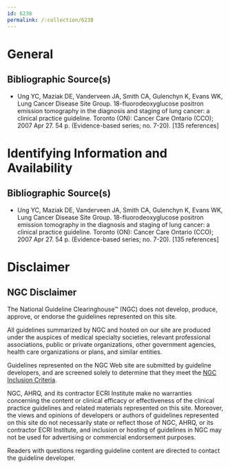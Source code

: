 ```yaml
---
id: 6238
permalink: /:collection/6238
---
```


# General

## Bibliographic Source(s)

- Ung YC, Maziak DE, Vanderveen JA, Smith CA, Gulenchyn K, Evans WK, Lung Cancer Disease Site Group. 18-fluorodeoxyglucose positron emission tomography in the diagnosis and staging of lung cancer: a clinical practice guideline. Toronto (ON): Cancer Care Ontario (CCO); 2007 Apr 27. 54 p. (Evidence-based series; no. 7-20). [135 references]

# Identifying Information and Availability

## Bibliographic Source(s)

- Ung YC, Maziak DE, Vanderveen JA, Smith CA, Gulenchyn K, Evans WK, Lung Cancer Disease Site Group. 18-fluorodeoxyglucose positron emission tomography in the diagnosis and staging of lung cancer: a clinical practice guideline. Toronto (ON): Cancer Care Ontario (CCO); 2007 Apr 27. 54 p. (Evidence-based series; no. 7-20). [135 references]

# Disclaimer

## NGC Disclaimer

The National Guideline Clearinghouse™ (NGC) does not develop, produce, approve, or endorse the guidelines represented on this site.

All guidelines summarized by NGC and hosted on our site are produced under the auspices of medical specialty societies, relevant professional associations, public or private organizations, other government agencies, health care organizations or plans, and similar entities.

Guidelines represented on the NGC Web site are submitted by guideline developers, and are screened solely to determine that they meet the [NGC Inclusion Criteria](/help-and-about/summaries/inclusion-criteria).

NGC, AHRQ, and its contractor ECRI Institute make no warranties concerning the content or clinical efficacy or effectiveness of the clinical practice guidelines and related materials represented on this site. Moreover, the views and opinions of developers or authors of guidelines represented on this site do not necessarily state or reflect those of NGC, AHRQ, or its contractor ECRI Institute, and inclusion or hosting of guidelines in NGC may not be used for advertising or commercial endorsement purposes.

Readers with questions regarding guideline content are directed to contact the guideline developer.

